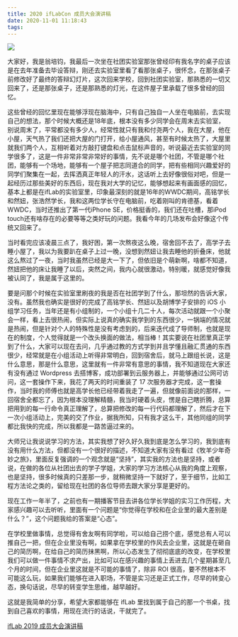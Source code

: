 ```yaml
---
title: 2020 ifLabCon 成员大会演讲稿
date: 2020-11-01 11:18:43
tags:
---
```


![](http://img.pjhubs.com/IMG_6438.jpeg)

大家好，我是翁培钧，我最后一次坐在社团实验室那张曾经印有我名字的桌子应该是在去年准备去毕设答辩，刚还去实验室里看了看那张桌子，很怀念，在那张桌子前修改好了最终的答辩幻灯片，这次回来学校，回到社团实验室，那熟悉的一切又回来了，还是那张桌子，还是那熟悉的灯光，在这件屋子里承载了很多曾经的回忆。

这些曾经的回忆里现在能够浮现在脑海中，只有自己独自一人坐在电脑前，去实现自己的想法，那个时候大概还是18年底，根本没有多少同学会在周末去实验室，别说周末了，平常都没有多少人，经常性就只有我和付尧两个人，我在大屋，他在小屋，天气热了我们还把大屋的门打开，给小屋通风，甚至有时候太热了，大屋里就我们两个人，互相听着对方敲打键盘和点击鼠标声音的，听说最近去实验室的同学很多了，这是一件非常非常非常好的事情，先不说是哪个社团，不管是哪个社团，能够有一个场地，能够有一个屋子把志同道合的同学，把有些相同兴趣爱好的同学们聚集在一起，去挥洒真正年轻人的汗水，这话听上去好像很俗对吧，但是一起经历过那些美好的东西后，现在我对大学的记忆，能够想起来有画面感的回忆，基本上都是在ifLab的实验室里，印象最深刻的就是16年的WWDC期间，高铭学长和然妞，张浩然学长，我和这两位学长守在电脑前，吃着刚叫的肯德基，看着WWDC，当时还推出了第一代iPhone SE，价格挺香的，我们还在吐槽，那iPod touch还有啥存在的必要等等之类好玩的问题。我看今年的几场发布会好像这个传统又回来了。

当时看完应该凌晨三点了，我好困，第一次熬夜这么晚，宿舍回不去了，高学子去睡小屋了，我以为我要趴在桌子上过一晚，没想到然妞让我去睡他的折叠床，他就这么熬过了一夜，当时我虽然已经是大一下了，但依旧是个萌新啊，啥都不知道，然妞把他的床让我睡了以后，突然之间，我内心就很激动，特别暖，就感觉好像我被认同了，我是属于这里的。

要是问那个时候在实验室里刷夜的我是否在社团学到了什么，那坦然的告诉大家，没有。虽然我也确实是很好的完成了高铭学长、然妞以及胡博学子安排的 iOS 小组学习任务，当年还是有小组制的，一个小组十几二十人，每次活动就跟一个小聚会一样，看上去很热闹，但实际上说真的确实我学到的东西很少，一锅端的情况就是热闹，但是针对个人的特殊性是没有考虑到的，后来迭代成了导师制，也就是现在的制度，个人觉得就是一个改头换面的做法，相当棒！其实要说在社团里真正学到了什么，大家可以现在去问，几乎通过教的方式学到并且学懂且融汇贯通的东西很少，经常就是在小组活动上听得非常明白，回到宿舍后，就马上跟组长说，这是什么意思，那是什么意思，这里就有一件非常有意思的事情，我不知道现在大家还有没有通过 Wordpress 去搭博客，成功部署到云服务器上，并能够通过公网可访问，这一套操作下来，我花了两天的时间重装了 17 次服务器才完成，这一套操作，当时我的师傅也就是高学长他已经带着我走了一遍，但就像前面说的那样，一回宿舍全都忘了，因为根本没理解精髓，我当时硬着头皮，愣是自己瞎折腾，总算把用到的每一行命令真正理解了，总算把修改的每一行代码都理解了，然后才在下一次小组活动上，完美的交了作业，据我所知，只有我才这么干，其他同组的同学都比我快的完成，所以我都是一路苦逼过来的。

大师兄让我说说学习的方法，其实我想了好久好久我到底是怎么学习的，我到底有没有用什么方法，但都没有一个很好的描述，不知道大家有没有看过《牧羊少年奇妙之旅》，里面反复强调的一个观念就是“坚持”，其实我的方法也是坚持，或者说，在做的各位从社团出去的学子学姐，大家的学习方法核心从我的角度上观察，也是坚持，很多时候真的只差那一步，就稍微坚持一下就好了，至于细节，比如工程方法论之类的，留给现在社团的各位导师去跟大家分享是更好的。

现在工作一年半了，之前也有一期播客节目去讲各位学长学姐的实习工作历程，大家感兴趣可以去听听，里面有一个问题是“你觉得在学校和在企业里的最大差别是什么？”，这个问题我给的答案是“心态”。

在学校里做事情，总觉得有舍友啊有同学啦，可以给自己捞个底，感觉总有人可以推自己一把，但在企业里没有啊，如果拿在学校里的作风去企业里，这就是在砸自己的简历啊，在给自己的简历抹黑啊，所以心态发生了彻彻底底的改变，在学校里我们可以做一件事情不求产出，比如可以在感兴趣的事情上丢进去几个星期甚至几个月的时间，但在企业里这就是不可能的事情了，除非 ROI 很高，要不然根本不可能这么玩，如果我们能够在进入职场，不管是实习还是正式工作，尽早的转变心态，换句话说，尽早的转变学生思维，越早越好。

这就是我简单的分享，希望大家都能够在 ifLab 里找到属于自己的那一个书桌，找到自己喜欢的事情，用现在流行的话说，干就完了。

[ifLab 2019 成员大会演讲稿](http://pjhubs.com/2019/10/20/talk02/)
